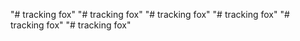 "# tracking fox" 
"# tracking fox" 
"# tracking fox"
"# tracking fox"
"# tracking fox"
"# tracking fox"
